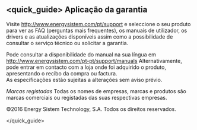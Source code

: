 ## <quick_guide> Aplicação da garantia

Visite http://www.energysistem.com/pt/support e seleccione o seu produto para ver as FAQ (perguntas mais frequentes), os manuais de utilizador, os drivers e as atualizações disponíveis assim como a possibilidade de  consultar o serviço técnico ou solicitar a garantia. 

Pode consultar a disponibilidade do manual na sua língua em http://www.energysistem.com/pt-pt/support/manuals
Alternativamente, pode entrar em contacto com a loja onde foi adquirido o produto, apresentando o recibo da compra ou factura.  
As especificações estão sujeitas a alterações sem aviso prévio.  

*Marcas registadas* Todas os nomes de empresas, marcas e produtos são marcas comerciais ou registadas das suas respectivas empresas.

©2016 Energy Sistem Technology, S.A. Todos os direitos reservados.

</quick_guide>
